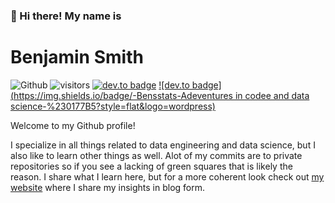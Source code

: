 ### 👋 Hi there! My name is
# __**Benjamin Smith**__ 

![Github](https://img.shields.io/github/followers/benyamindsmith?style=social) ![visitors](https://visitor-badge.laobi.icu/badge?page_id=benyamindsmith.benyamindsmith) [![dev.to badge](https://img.shields.io/badge/-benyamindsmith-%230177B5?style=flat&logo=linkedin)](https://www.linkedin.com/in/benjamin-smith-8116a215b/) [![dev.to badge](https://img.shields.io/badge/-Bensstats-Adeventures in codee and data science-%230177B5?style=flat&logo=wordpress)](https://bensstats.wordpress.com)



Welcome to my Github profile!

I specialize in all things related to data engineering and data science, but I also like to learn other things as well. Alot of my commits are to private repositories so if you see a lacking of green squares that is likely the reason. I share what I learn here, but for a more coherent look check out [my website](https://bensstats.wordpress.com) where I share my insights in blog form. 
